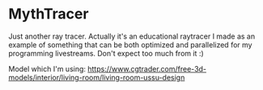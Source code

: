 # MythTracer
Just another ray tracer. Actually it's an educational raytracer I made as an example of something that can be both optimized and parallelized for my programming livestreams. Don't expect too much from it :)

Model which I'm using:
https://www.cgtrader.com/free-3d-models/interior/living-room/living-room-ussu-design

